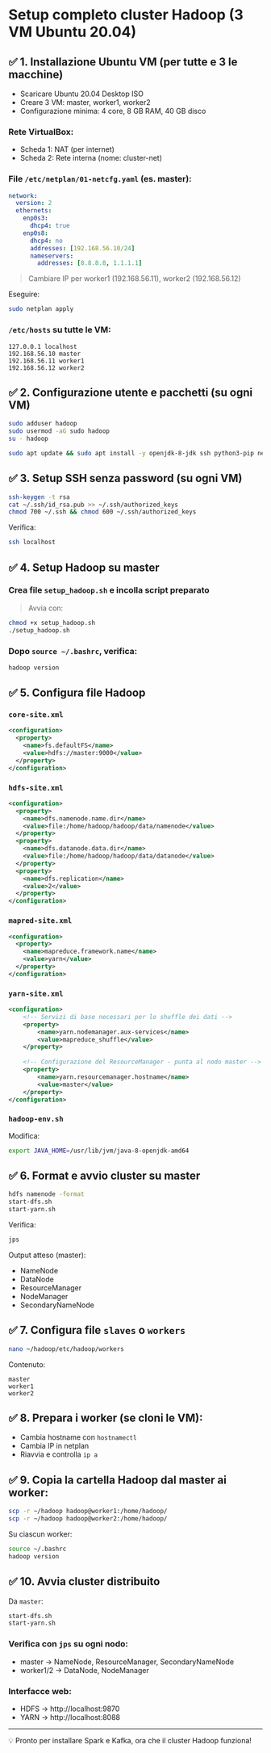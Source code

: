 # Setup completo cluster Hadoop (3 VM Ubuntu 20.04)

## ✅ 1. Installazione Ubuntu VM (per tutte e 3 le macchine)
- Scaricare Ubuntu 20.04 Desktop ISO
- Creare 3 VM: master, worker1, worker2
- Configurazione minima: 4 core, 8 GB RAM, 40 GB disco

### Rete VirtualBox:
- Scheda 1: NAT (per internet)
- Scheda 2: Rete interna (nome: cluster-net)

### File `/etc/netplan/01-netcfg.yaml` (es. master):
```yaml
network:
  version: 2
  ethernets:
    enp0s3:
      dhcp4: true
    enp0s8:
      dhcp4: no
      addresses: [192.168.56.10/24]
      nameservers:
        addresses: [8.8.8.8, 1.1.1.1]
```
> Cambiare IP per worker1 (192.168.56.11), worker2 (192.168.56.12)

Eseguire:
```bash
sudo netplan apply
```

### `/etc/hosts` su tutte le VM:
```
127.0.0.1 localhost
192.168.56.10 master
192.168.56.11 worker1
192.168.56.12 worker2
```

## ✅ 2. Configurazione utente e pacchetti (su ogni VM)
```bash
sudo adduser hadoop
sudo usermod -aG sudo hadoop
su - hadoop

sudo apt update && sudo apt install -y openjdk-8-jdk ssh python3-pip net-tools rsync
```

## ✅ 3. Setup SSH senza password (su ogni VM)
```bash
ssh-keygen -t rsa
cat ~/.ssh/id_rsa.pub >> ~/.ssh/authorized_keys
chmod 700 ~/.ssh && chmod 600 ~/.ssh/authorized_keys
```

Verifica:
```bash
ssh localhost
```

## ✅ 4. Setup Hadoop su master

### Crea file `setup_hadoop.sh` e incolla script preparato
> Avvia con:
```bash
chmod +x setup_hadoop.sh
./setup_hadoop.sh
```

### Dopo `source ~/.bashrc`, verifica:
```bash
hadoop version
```

## ✅ 5. Configura file Hadoop

### `core-site.xml`
```xml
<configuration>
  <property>
    <name>fs.defaultFS</name>
    <value>hdfs://master:9000</value>
  </property>
</configuration>
```

### `hdfs-site.xml`
```xml
<configuration>
  <property>
    <name>dfs.namenode.name.dir</name>
    <value>file:/home/hadoop/hadoop/data/namenode</value>
  </property>
  <property>
    <name>dfs.datanode.data.dir</name>
    <value>file:/home/hadoop/hadoop/data/datanode</value>
  </property>
  <property>
    <name>dfs.replication</name>
    <value>2</value>
  </property>
</configuration>
```

### `mapred-site.xml`
```xml
<configuration>
  <property>
    <name>mapreduce.framework.name</name>
    <value>yarn</value>
  </property>
</configuration>
```

### `yarn-site.xml`
```xml
<configuration>
    <!-- Servizi di base necessari per lo shuffle dei dati -->
    <property>
        <name>yarn.nodemanager.aux-services</name>
        <value>mapreduce_shuffle</value>
    </property>
    
    <!-- Configurazione del ResourceManager - punta al nodo master -->
    <property>
        <name>yarn.resourcemanager.hostname</name>
        <value>master</value>
    </property>
</configuration>
```

### `hadoop-env.sh`
Modifica:
```bash
export JAVA_HOME=/usr/lib/jvm/java-8-openjdk-amd64
```

## ✅ 6. Format e avvio cluster su master
```bash
hdfs namenode -format
start-dfs.sh
start-yarn.sh
```

Verifica:
```bash
jps
```
Output atteso (master):
- NameNode
- DataNode
- ResourceManager
- NodeManager
- SecondaryNameNode

## ✅ 7. Configura file `slaves` o `workers`
```bash
nano ~/hadoop/etc/hadoop/workers
```
Contenuto:
```
master
worker1
worker2
```

## ✅ 8. Prepara i worker (se cloni le VM):
- Cambia hostname con `hostnamectl`
- Cambia IP in netplan
- Riavvia e controlla `ip a`

## ✅ 9. Copia la cartella Hadoop dal master ai worker:
```bash
scp -r ~/hadoop hadoop@worker1:/home/hadoop/
scp -r ~/hadoop hadoop@worker2:/home/hadoop/
```

Su ciascun worker:
```bash
source ~/.bashrc
hadoop version
```

## ✅ 10. Avvia cluster distribuito
Da `master`:
```bash
start-dfs.sh
start-yarn.sh
```

### Verifica con `jps` su ogni nodo:
- master → NameNode, ResourceManager, SecondaryNameNode
- worker1/2 → DataNode, NodeManager

### Interfacce web:
- HDFS → http://localhost:9870
- YARN → http://localhost:8088

---

💡 Pronto per installare Spark e Kafka, ora che il cluster Hadoop funziona!

